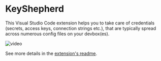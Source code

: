 # KeyShepherd

This Visual Studio Code extension helps you to take care of credentials (secrets, access keys, connection strings etc.), that are typically spread across numerous config files on your devbox(es).

![video](https://github.com/scale-tone/key-shepherd/blob/main/video.gif?raw=true)

See more details in the [extension's readme](https://github.com/scale-tone/key-shepherd/blob/main/key-shepherd-vscode/README.md).

